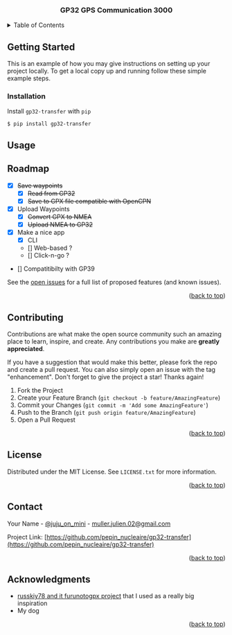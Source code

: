 <div id="top"></div>
<!--
*** Thanks for checking out the Best-README-Template. If you have a suggestion
*** that would make this better, please fork the repo and create a pull request
*** or simply open an issue with the tag "enhancement".
*** Don't forget to give the project a star!
*** Thanks again! Now go create something AMAZING! :D
-->

<!-- PROJECT SHIELDS -->
<!--
*** I'm using markdown "reference style" links for readability.
*** Reference links are enclosed in brackets [ ] instead of parentheses ( ).
*** See the bottom of this document for the declaration of the reference variables
*** for contributors-url, forks-url, etc. This is an optional, concise syntax you may use.
*** https://www.markdownguide.org/basic-syntax/#reference-style-links
-->
<!--
[![Contributors][contributors-shield]][contributors-url]
[![Forks][forks-shield]][forks-url]
[![Stargazers][stars-shield]][stars-url]
[![Issues][issues-shield]][issues-url]
[![MIT License][license-shield]][license-url]
[![LinkedIn][linkedin-shield]][linkedin-url] -->

<!-- PROJECT LOGO -->
<br />
<div align="center">

<h3 align="center">GP32 GPS Communication 3000</h3>
<!-- 
  <p align="center">
    Interface which can save and upload waypoint to Furuno GP32 using RS232
    <br />
    <a href="https://github.com/pepin_nucleaire/gp32-transfer"><strong>Explore the docs »</strong></a>
    <br />
    <br />
    <a href="https://github.com/pepin_nucleaire/gp32-transfer">View Demo</a>
    ·
    <a href="https://github.com/pepin_nucleaire/gp32-transfer/issues">Report Bug</a>
    ·
    <a href="https://github.com/pepin_nucleaire/gp32-transfer/issues">Request Feature</a>
  </p>-->
</div>

<!-- TABLE OF CONTENTS -->
<details>
  <summary>Table of Contents</summary>
  <ol>
    <li>
      <a href="#about-the-project">About The Project</a>
      <ul>
        <li><a href="#built-with">Built With</a></li>
      </ul>
    </li>
    <li>
      <a href="#getting-started">Getting Started</a>
      <ul>
        <li><a href="#prerequisites">Prerequisites</a></li>
        <li><a href="#installation">Installation</a></li>
      </ul>
    </li>
    <li><a href="#usage">Usage</a></li>
    <li><a href="#roadmap">Roadmap</a></li>
    <li><a href="#contributing">Contributing</a></li>
    <li><a href="#license">License</a></li>
    <li><a href="#contact">Contact</a></li>
    <li><a href="#acknowledgments">Acknowledgments</a></li>
  </ol>
</details>

<!-- GETTING STARTED -->

## Getting Started

This is an example of how you may give instructions on setting up your project locally.
To get a local copy up and running follow these simple example steps.

### Installation

Install `gp32-transfer` with `pip`

```shell
$ pip install gp32-transfer
```

<!-- USAGE EXAMPLES -->

## Usage

<!-- ROADMAP -->

## Roadmap

- [x] ~~Save waypoints~~
  - [x] ~~Read from GP32~~
  - [x] ~~Save to GPX file compatible with OpenCPN~~
- [x] Upload Waypoints
  - [x] ~~Convert GPX to NMEA~~
  - [x] ~~Upload NMEA to GP32~~
- [x] Make a nice app
  - [x] CLI
  - [] Web-based ?
  - [] Click-n-go ?
- [] Compatitibilty with GP39

See the [open issues](https://github.com/pepin_nucleaire/gp32-transfer/issues) for a full list of proposed features (and known issues).

<p align="right">(<a href="#top">back to top</a>)</p>

<!-- CONTRIBUTING -->

## Contributing

Contributions are what make the open source community such an amazing place to learn, inspire, and create. Any contributions you make are **greatly appreciated**.

If you have a suggestion that would make this better, please fork the repo and create a pull request. You can also simply open an issue with the tag "enhancement".
Don't forget to give the project a star! Thanks again!

1. Fork the Project
2. Create your Feature Branch (`git checkout -b feature/AmazingFeature`)
3. Commit your Changes (`git commit -m 'Add some AmazingFeature'`)
4. Push to the Branch (`git push origin feature/AmazingFeature`)
5. Open a Pull Request

<p align="right">(<a href="#top">back to top</a>)</p>

<!-- LICENSE -->

## License

Distributed under the MIT License. See `LICENSE.txt` for more information.

<p align="right">(<a href="#top">back to top</a>)</p>

<!-- CONTACT -->

## Contact

Your Name - [@juju_on_mini](https://twitter.com/juju_on_mini) - muller.julien.02@gmail.com

Project Link: [https://github.com/pepin_nucleaire/gp32-transfer](https://github.com/pepin_nucleaire/gp32-transfer)

<p align="right">(<a href="#top">back to top</a>)</p>

<!-- ACKNOWLEDGMENTS -->

## Acknowledgments

- [russkiy78 and it furunotogpx project](https://github.com/russkiy78/furunotogpx) that I used as a really big inspiration
- My dog

<p align="right">(<a href="#top">back to top</a>)</p>

<!-- MARKDOWN LINKS & IMAGES -->
<!-- https://www.markdownguide.org/basic-syntax/#reference-style-links -->
